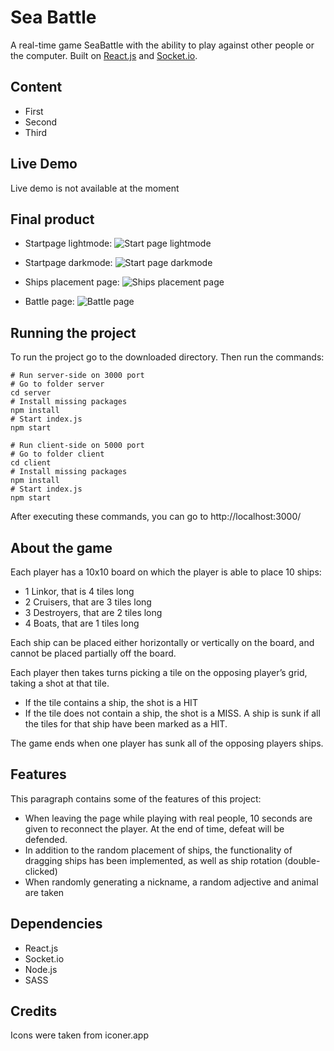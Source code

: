 
# Sea Battle

A real-time game SeaBattle with the ability to play against other people or the computer.
Built on [React.js](https://reactjs.org/) and [Socket.io](https://socket.io/).

## Content
- First
- Second
- Third

## Live Demo
Live demo is not available at the moment
## Final product
- Startpage lightmode:
![](https://sun9-east.userapi.com/sun9-23/s/v1/ig2/3VWoMe1ZvQJgA0tkF7tpffCN-Gi_kWHBy5JkAgJaBOMH507KWkV87GYnTrRg5_Z0rogZWjuKckvPP9l0fMjgTiDq.jpg?size=1918x930&quality=95&type=album "Start page lightmode")

- Startpage darkmode:
![](https://sun9-north.userapi.com/sun9-80/s/v1/ig2/BasdB0MbfeCsr1KphBKqEqFGHP4z3ar_IsmuIgrtSSfncIkARqar6D-Xl52JsjktJERYcW2Ja0CeJowa-U2xvkaQ.jpg?size=1911x920&quality=95&type=album "Start page darkmode")

- Ships placement page:
![](https://sun9-west.userapi.com/sun9-68/s/v1/ig2/jCUxjO4MKKgyvnHoSCYquzt4esWGZEdtPy4QYKJ4ROlNIE5rz7dyL3FDgiqC3Exc7QF0tX4u3ahTAAfTwpY6mhqn.jpg?size=1914x917&quality=95&type=album "Ships placement page")

- Battle page:
![](https://sun9-east.userapi.com/sun9-25/s/v1/ig2/wneNRVCZIsHxVwyIZEqUxQ8gpdCErEaJ-zUfasAZFAg9LfDTNGeFVboCEOlfmABPI8p3_TeNa_SXJ7Yh4qMFqfWn.jpg?size=1913x923&quality=95&type=album "Battle page")

## Running the project
To run the project go to the downloaded directory. Then run the commands:

```
# Run server-side on 3000 port
# Go to folder server
cd server
# Install missing packages
npm install
# Start index.js
npm start 
```
```
# Run client-side on 5000 port
# Go to folder client
cd client
# Install missing packages
npm install
# Start index.js
npm start
```
Аfter executing these commands, you can go to http://localhost:3000/

## About the game

Each player has a 10x10 board on which the player is able to place 10 ships:

- 1 Linkor, that is 4 tiles long
- 2 Cruisers, that are 3 tiles long
- 3 Destroyers, that are 2 tiles long
- 4 Boats, that are 1 tiles long

Each ship can be placed either horizontally or vertically on the board, and cannot be placed partially off the board.

Each player then takes turns picking a tile on the opposing player’s grid, taking a shot at that tile.

- If the tile contains a ship, the shot is a HIT
- If the tile does not contain a ship, the shot is a MISS.
A ship is sunk if all the tiles for that ship have been marked as a HIT.

The game ends when one player has sunk all of the opposing players ships.

## Features

This paragraph contains some of the features of this project:

- When leaving the page while playing with real people, 10 seconds are given to reconnect the player. At the end of time, defeat will be defended.
- In addition to the random placement of ships, the functionality of dragging ships has been implemented, as well as ship rotation (double-clicked)
- When randomly generating a nickname, a random adjective and animal are taken

## Dependencies
- React.js
- Socket.io
- Node.js
- SASS

## Credits
Icons were taken from iconer.app

